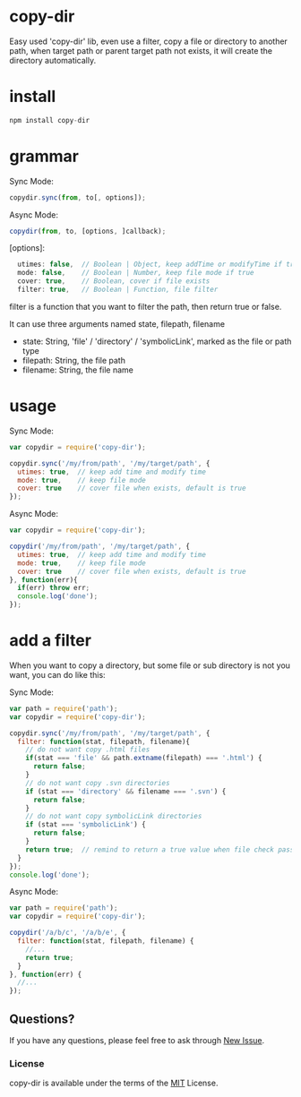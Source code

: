 # copy-dir

  Easy used 'copy-dir' lib, even use a filter, copy a file or directory to another path, when target path or parent target path not exists, it will create the directory automatically.

# install

```js
npm install copy-dir
```

# grammar

Sync Mode:

```js
copydir.sync(from, to[, options]);
```

Async Mode:

```js
copydir(from, to, [options, ]callback);
```

[options]:

```js
  utimes: false,  // Boolean | Object, keep addTime or modifyTime if true
  mode: false,    // Boolean | Number, keep file mode if true
  cover: true,    // Boolean, cover if file exists
  filter: true,   // Boolean | Function, file filter
```

filter is a function that you want to filter the path, then return true or false.

It can use three arguments named state, filepath, filename

* state: String, 'file' / 'directory' / 'symbolicLink', marked as the file or path type
* filepath: String, the file path
* filename: String, the file name

# usage

Sync Mode:

```js
var copydir = require('copy-dir');

copydir.sync('/my/from/path', '/my/target/path', {
  utimes: true,  // keep add time and modify time
  mode: true,    // keep file mode
  cover: true    // cover file when exists, default is true
});
```

Async Mode:

```js
var copydir = require('copy-dir');

copydir('/my/from/path', '/my/target/path', {
  utimes: true,  // keep add time and modify time
  mode: true,    // keep file mode
  cover: true    // cover file when exists, default is true
}, function(err){
  if(err) throw err;
  console.log('done');
});
```

# add a filter

When you want to copy a directory, but some file or sub directory is not you want, you can do like this:

Sync Mode:

```js
var path = require('path');
var copydir = require('copy-dir');

copydir.sync('/my/from/path', '/my/target/path', {
  filter: function(stat, filepath, filename){
    // do not want copy .html files
    if(stat === 'file' && path.extname(filepath) === '.html') {
      return false;
    }
    // do not want copy .svn directories
    if (stat === 'directory' && filename === '.svn') {
      return false;
    }
    // do not want copy symbolicLink directories
    if (stat === 'symbolicLink') {
      return false;
    }
    return true;  // remind to return a true value when file check passed.
  }
});
console.log('done');
```

Async Mode:

```js
var path = require('path');
var copydir = require('copy-dir');

copydir('/a/b/c', '/a/b/e', {
  filter: function(stat, filepath, filename) {
    //...
    return true;
  }
}, function(err) {
  //...
});
```

## Questions?

If you have any questions, please feel free to ask through [New Issue](https://github.com/pillys/copy-dir/issues/new).

### License

copy-dir is available under the terms of the [MIT](LICENSE) License.

